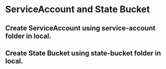 # ServiceAccount and State Bucket

## Create ServiceAccount using service-account folder in local.

## Create State Bucket using state-bucket folder in local.
